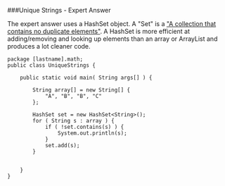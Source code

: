 ###Unique Strings - Expert Answer

The expert answer uses a HashSet object. A "Set" is a ["A collection that contains no duplicate elements"](http://docs.oracle.com/javase/7/docs/api/java/util/Set.html). A HashSet is more efficient at adding/removing and looking up elements than an array or ArrayList and produces a lot cleaner code.

    package [lastname].math;
    public class UniqueStrings {
    
        public static void main( String args[] ) {
    
            String array[] = new String[] {
                "A", "B", "B", "C"
            };
            
            HashSet set = new HashSet<String>();
            for ( String s : array ) {
                if ( !set.contains(s) ) {
                    System.out.println(s);
                }
                set.add(s);
            }
            
        
        }
    }
    
    